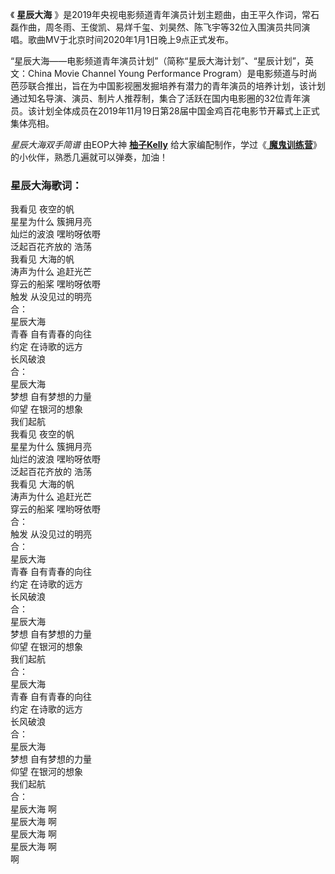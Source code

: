 

《 **星辰大海**
》是2019年央视电影频道青年演员计划主题曲，由王平久作词，常石磊作曲，周冬雨、王俊凯、易烊千玺、刘昊然、陈飞宇等32位入围演员共同演唱。歌曲MV于北京时间2020年1月1日晚上9点正式发布。

“星辰大海——电影频道青年演员计划”（简称“星辰大海计划”、“星辰计划”，英文：China Movie Channel Young Performance
Program）是电影频道与时尚芭莎联合推出，旨在为中国影视圈发掘培养有潜力的青年演员的培养计划，该计划通过知名导演、演员、制片人推荐制，集合了活跃在国内电影圈的32位青年演员。该计划全体成员在2019年11月19日第28届中国金鸡百花电影节开幕式上正式集体亮相。

_星辰大海双手简谱_ 由EOP大神 **[柚子Kelly](https://www.everyonepiano.cn/user-26121.html)**
给大家编配制作，学过《[ **魔鬼训练营**](/Sale.html)》的小伙伴，熟悉几遍就可以弹奏，加油！

### 星辰大海歌词：

我看见 夜空的帆  
星星为什么 簇拥月亮  
灿烂的波浪 嘿哟呀依嘢  
泛起百花齐放的 浩荡  
我看见 大海的帆  
涛声为什么 追赶光芒  
穿云的船桨 嘿哟呀依嘢  
触发 从没见过的明亮  
合：  
星辰大海  
青春 自有青春的向往  
约定 在诗歌的远方  
长风破浪  
合：  
星辰大海  
梦想 自有梦想的力量  
仰望 在银河的想象  
我们起航  
我看见 夜空的帆  
星星为什么 簇拥月亮  
灿烂的波浪 嘿哟呀依嘢  
泛起百花齐放的 浩荡  
我看见 大海的帆  
涛声为什么 追赶光芒  
穿云的船桨 嘿哟呀依嘢  
合：  
触发 从没见过的明亮  
合：  
星辰大海  
青春 自有青春的向往  
约定 在诗歌的远方  
长风破浪  
合：  
星辰大海  
梦想 自有梦想的力量  
仰望 在银河的想象  
我们起航  
合：  
星辰大海  
青春 自有青春的向往  
约定 在诗歌的远方  
长风破浪  
合：  
星辰大海  
梦想 自有梦想的力量  
仰望 在银河的想象  
我们起航  
合：  
星辰大海 啊  
星辰大海 啊  
星辰大海 啊  
星辰大海 啊  
啊

